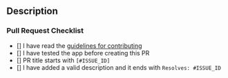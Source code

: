 ## Description

### Pull Request Checklist

* [] I have read the [guidelines for contributing](https://Oztechan/CCC/docs/CONTRIBUTING.md)
* [] I have tested the app before creating this PR
* [] PR title starts with `[#ISSUE_ID]`
* [] I have added a valid description and it ends with `Resolves: #ISSUE_ID`